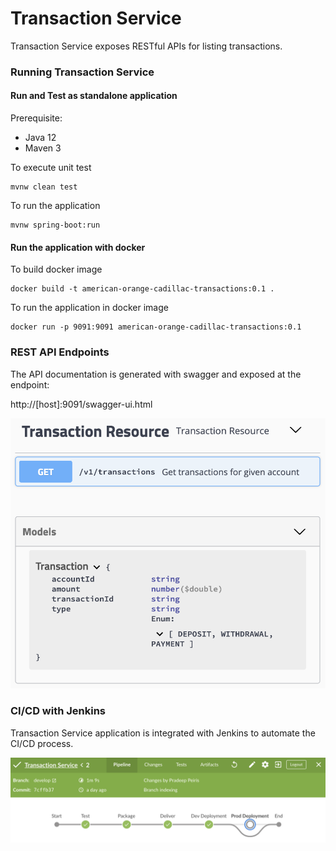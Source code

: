 # Transaction Service
Transaction Service exposes RESTful APIs for listing transactions.

### Running Transaction Service
#### Run and Test as standalone application 

Prerequisite:
- Java 12
- Maven 3

To execute unit test
```
mvnw clean test
```

To run the application
```
mvnw spring-boot:run
```

#### Run the application with docker
To build docker image
```
docker build -t american-orange-cadillac-transactions:0.1 .
``` 

To run the application in docker image
```
docker run -p 9091:9091 american-orange-cadillac-transactions:0.1 
```

### REST API Endpoints
The API documentation is generated with swagger and exposed at the endpoint:

http://[host]:9091/swagger-ui.html

![](docs/images/transaction_api.png)

### CI/CD with Jenkins

Transaction Service application is integrated with Jenkins to automate the CI/CD process.

![](docs/images/transaction_ci.png)